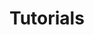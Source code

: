 # Tutorials

<!--Need to include an introduction explaining what's in here, overview of tasks, notebooks, etc. Note that code blocks should go on topic pages (vs sticking them all here), this is just for workflows, jupyter notebooks, end-to-end examples, etc. -->
